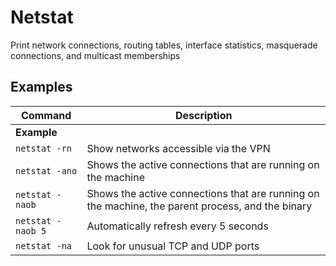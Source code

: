 # Netstat

Print network connections, routing tables, interface statistics, masquerade connections, and multicast memberships

## Examples

| **Command**   | **Description**   |
| --------------|-------------------|
| **Example** |
| `netstat -rn` | Show networks accessible via the VPN |
| `netstat -ano` | Shows the active connections that are running on the machine |
| `netstat -naob` | Shows the active connections that are running on the machine, the parent process, and the binary |
| `netstat -naob 5` | Automatically refresh every 5 seconds |
| `netstat -na` | Look for unusual TCP and UDP ports |